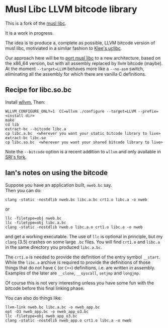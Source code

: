 #  Musl Libc LLVM bitcode library


This is a fork of the [musl libc](http://www.musl-libc.org/).

It is a work in progress.

The idea is to produce a, complete as possible, LLVM bitcode version of
musl libc, motiviated in a simliar fashion to [Klee's uclibc](https://github.com/klee/klee-uclibc).

Our approach here will be to [port musl libc](http://wiki.musl-libc.org/wiki/Porting) to a new
architecture, based on the x86_64 version, but with all assembly replaced by llvm bitcode (maybe).
At the moment `--target=LLVM` behaves more like a `--no-asm`
switch, eliminating all the assembly for which there are vanilla C definitions.


## Recipe for libc.so.bc

Install [wllvm.](https://github.com/SRI-CSL/whole-program-llvm.git)
Then:

```
WLLVM_CONFIGURE_ONLY=1  CC=wllvm ./configure --target=LLVM --prefix=<install dir>
make
cd lib
extract-bc --bitcode libc.a
cp libc.a.bc  <wherever you want your static bitcode library to live>
extract-bc libc.so
cp libc.so.bc  <wherever you want your shared bitcode library to live>
```
Note the `--bitcode` option is a recent addition to `wllvm` and
only available in [SRI's fork](https://github.com/SRI-CSL/whole-program-llvm). 

## Ian's notes on using the bitcode

Suppose you have an application built,  `nweb.bc` say.  
Then you can do:
```
clang -static -nostdlib nweb.bc libc.a.bc crt1.o libc.a -o nweb
```
or
```
llc -filetype=obj nweb.bc
llc -filetype=obj libc.a.bc
clang -static -nostdlib nweb.o libc.a.o crt1.o libc.a -o nweb
```
and get a working executable. The use of `llc` is optional in principle,
but my `clang` (3.5) crashes on some large `.bc` files. You will find
`crt1.o` and  `libc.a` in the same directory you produced `libc.a.bc`.

The `crt1.o` is needed to provide the definition of the entry symbol `__start`.
While the `libc.a` archive is required to provide the definitions of those things
that do not have `C` (or `C++`) definitions, i.e. are written in
assembly. Examples of the later are `__clone`, `__syscall`, `setjmp` and `longjmp`.


Of course this is not very interesting unless you have some fun
with the bitcode before this final linking phase.

You can also do things like:

```
llvm-link nweb.bc libc.a.bc -o nweb_app.bc
opt -O3 nweb_app.bc -o nweb_app_o3.bc
llc -filetype=obj nweb_app_o3.bc
clang -static -nostdlib nweb_app.o crt1.o libc.a -o nweb
```
